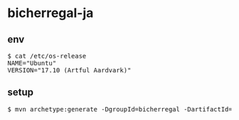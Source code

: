 # bicherregal-ja

## env
<pre>
$ cat /etc/os-release
NAME="Ubuntu"
VERSION="17.10 (Artful Aardvark)"
</pre>

## setup
<pre>
$ mvn archetype:generate -DgroupId=bicherregal -DartifactId=bicherregal
</pre>

